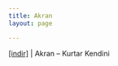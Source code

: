 ```yaml
---
title: Akran
layout: page

---
```

<a href="https://cloud.mail.ru/public/b11427ceac50/Akran%20-%20Kurtar%20Kendini%20%28Mixtape%29" target="_blank">[indir]</a> | Akran &#8211; Kurtar Kendini